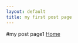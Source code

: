 ```yaml
---
layout: default
title: my first post page
---
```


#my post page1
[Home](https://zzunstu.github.io/Test)
